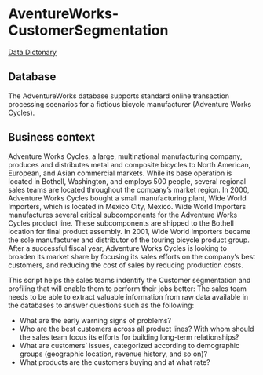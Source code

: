 # AventureWorks-CustomerSegmentation

[Data Dictonary](https://drive.google.com/drive/u/1/folders/1Vh8I2l186hNx_k0ETJ7SAbCCaL5dnAWt)

## Database
The AdventureWorks database supports standard online transaction processing scenarios for a fictious bicycle manufacturer (Adventure Works Cycles).

## Business context
Adventure Works Cycles, a large, multinational manufacturing company,  produces and distributes metal and composite bicycles to North American, European,  and Asian commercial markets. While its base operation is located in Bothell,   Washington, and employs 500 people, several regional sales teams are located throughout the company’s market region. In 2000, Adventure Works Cycles bought a   small manufacturing plant, Wide World Importers, which is located in Mexico City,  Mexico. Wide World Importers manufactures several critical subcomponents for the  Adventure Works Cycles product line. These subcomponents are shipped to the Bothell  location for final product assembly. In 2001, Wide World Importers became the sole  manufacturer and distributor of the touring bicycle product group. 
After a successful fiscal year, Adventure Works Cycles is looking to broaden its  market share by focusing its sales efforts on the company’s best customers, and reducing the cost  of sales by reducing production costs.

This script helps the sales teams indentify the Customer segmentation and profiling that will enable them to perform their jobs better: The sales team needs to be able to extract valuable information from raw data available in the databases to answer questions such as the following: 
- What are the early warning signs of problems? 
- Who are the best customers across all product lines? With whom should the sales team focus its efforts for building long-term relationships? 
- What are customers’ issues, categorized according to demographic groups (geographic location, revenue history, and so on)?
- What products are the customers buying and at what rate? 


